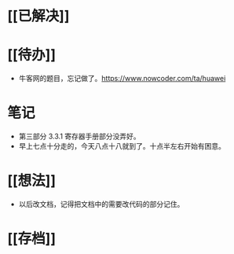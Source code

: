 # [[已解决]]

# [[待办]]
- 牛客网的题目，忘记做了。https://www.nowcoder.com/ta/huawei 

# 笔记
- 第三部分 3.3.1 寄存器手册部分没弄好。
- 早上七点十分走的，今天八点十八就到了。十点半左右开始有困意。

# [[想法]]
- 以后改文档，记得把文档中的需要改代码的部分记住。
# [[存档]]
